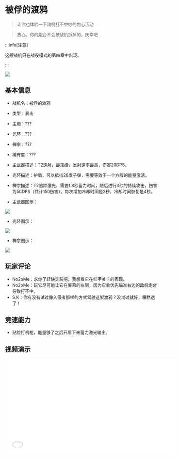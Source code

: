 # 被俘的渡鸦

> 让你也体验一下敌机打不中你的内心活动

> 放心，你的炮台不会被敌机拆掉的，庆幸吧

:::info[注意]

这艘战机只在战役模式的第四章中出现。

:::

<img src="/ship_captured_raven.png" style={{zoom:1}}/>

## 基本信息

- 战机名：被俘的渡鸦
- 类型：暴击
- 主炮：???
- 光环：???
- 禅宗：???
- 稀有度：???
- 主武器描述：T2速射，最顶级，发射速率最高，伤害20DPS。
- 光环描述：护盾，可以抵挡26发子弹，需要等效于一个方阵的能量激活。
- 禅宗描述：T2追踪激光，需要1.8秒蓄力时间，随后进行3秒的持续攻击，伤害为50DPS（共计150伤害）。每次增加冷却时间是2秒，冷却时间恢复是4秒。

- 主武器图示：

<img src="/illustration/main_raven.gif" style={{zoom:1}}/>

- 光环图示：

<img src="/illustration/raven_aura.gif" style={{zoom:1}}>

- 禅宗图示：

<img src="/illustration/raven_zen.gif" style={{zoom:1}}>


## 玩家评论

- No2oMe：求你了赶快实装吧。我想看它在红甲关卡的表现。
- No2oMe：玩它尽可能让它在屏幕的左侧，因为它会优先瞄准右边的敌机炮台导致打不中。
- S.K：你有没有试过像入侵者那样的方式驾驶这架渡鸦？没试过就好，糟糕透了！

## 竞速能力

- 贴脸打机枪，能量够了之后开盾下来蓄力激光输出。


## 视频演示

<iframe width="560" height="315" src="//player.bilibili.com/player.html?isOutside=true&aid=114400111367347&bvid=BV1TALWzYEFb&cid=29614277177&p=1&autoplay=false" scrolling="no" border="0" frameborder="no" allow="accelerometer; autoplay; clipboard-write; encrypted-media; gyroscope; picture-in-picture; web-share" framespacing="0" allowfullscreen="true"></iframe>